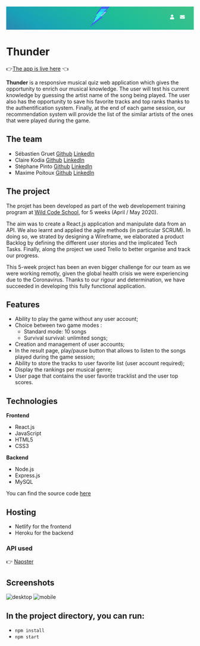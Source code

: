 ![Thunder](/public/img/header.png)
# Thunder
👉[The app is live here](https://wild-thunder.netlify.app/) 👈 

**Thunder** is a responsive musical quiz web application which gives the opportunity to enrich our musical knowledge. 
The user will test his current knowledge by guessing the artist name of the song being played. The user also has the opportunity to save his favorite tracks and top ranks thanks to the authentification system. Finally, at the end of each game session, our recommendation system will provide the list of the similar artists of the ones that were played during the game. 

## The team

* Sébastien Gruet [Github](https://github.com/SebG-prog) [LinkedIn](https://www.linkedin.com/in/sébastien-gruet/)
* Claire Kodia [Github](https://github.com/clrko') [LinkedIn](https://www.linkedin.com/in/clairekodia/)
* Stéphane Pinto [Github](https://github.com/pinto78600) [LinkedIn](https://www.linkedin.com/in/stephane-pinto/)
* Maxime Poitoux [Github](https://github.com/MaximePoitoux) [LinkedIn](https://www.linkedin.com/in/maximepoitoux/)

## The project

The projet has been developed as part of the web developement training program at [Wild Code School](https://www.wildcodeschool.com/en-GB), for 5 weeks (April / May 2020). 

The aim was to create a React.js application and manipulate data from an API. We also learnt and applied the agile methods (in particular SCRUM). In doing so, we strated by designing a Wireframe, we elaborated a product Backlog by defining the different user stories and the implicated Tech Tasks. Finally, along the project we used Trello to better organise and track our progress. 

This 5-week project has been an even bigger challenge for our team as we were working remotly, given the global health crisis we were experiencing due to the Coronavirus. Thanks to our rigour and determination, we have succeeded in developing this fully functional application.  
 
## Features

* Ability to play the game without any user account;
* Choice between two game modes : 
  - Standard mode: 10 songs 
  - Survival survival: unlimited songs;
* Creation and management of user accounts;
* In the result page, play/pause button that allows to listen to the songs played during the game session;
* Ability to store the tracks to user favorite list (user account required);
* Display the rankings per musical genre;
* User page that contains the user favorite tracklist and the user top scores.

## Technologies

**Frontend**

* React.js
* JavaScript
* HTML5
* CSS3

**Backend**

* Node.js
* Express.js
* MySQL

You can find the source code [here](https://github.com/clrko/Back_BindTest)

## Hosting

* Netlify for the frontend
* Heroku for the backend

### API used
👉 [Napster](https://developer.napster.com/api/v2.2)

## Screenshots
<img src="/public/img/dekstop.png" alt="desktop"/>
<img src="/public/img/mobile.png" alt="mobile" />

## In the project directory, you can run:
* `npm install`
* `npm start`
